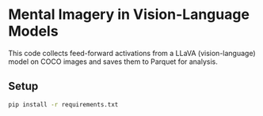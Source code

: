 # Mental Imagery in Vision-Language Models

This code collects feed-forward activations from a LLaVA (vision-language) model on COCO images and saves them to Parquet for analysis.

## Setup
```bash
pip install -r requirements.txt
